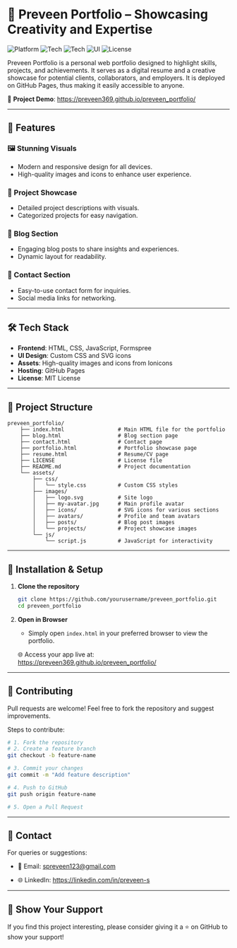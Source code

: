 # 🌟 Preveen Portfolio – Showcasing Creativity and Expertise

![Platform](https://img.shields.io/badge/Platform-Web-blue.svg)
![Tech](https://img.shields.io/badge/Frontend-HTML%2FCSS-orange.svg)
![Tech](https://img.shields.io/badge/Language-JavaScript-yellow.svg)
![UI](https://img.shields.io/badge/UI-Custom-emerald.svg)
![License](https://img.shields.io/badge/License-GNU-lightgrey.svg)

Preveen Portfolio is a personal web portfolio designed to highlight skills, projects, and achievements. It serves as a digital resume and a creative showcase for potential clients, collaborators, and employers. It is deployed on GitHub Pages, thus making it easily accessible to anyone.

🔗 **Project Demo**: <https://preveen369.github.io/preveen_portfolio/>

---

## 🚀 Features

### 🖼️ Stunning Visuals

- Modern and responsive design for all devices.
- High-quality images and icons to enhance user experience.

### 📂 Project Showcase

- Detailed project descriptions with visuals.
- Categorized projects for easy navigation.

### 📝 Blog Section

- Engaging blog posts to share insights and experiences.
- Dynamic layout for readability.

### 📧 Contact Section

- Easy-to-use contact form for inquiries.
- Social media links for networking.

---

## 🛠️ Tech Stack

- **Frontend**: HTML, CSS, JavaScript, Formspree
- **UI Design**: Custom CSS and SVG icons
- **Assets**: High-quality images and icons from Ionicons
- **Hosting**: GitHub Pages
- **License**: MIT License

---

## 📂 Project Structure

```plaintext
preveen_portfolio/
    ├── index.html                 # Main HTML file for the portfolio
    ├── blog.html                  # Blog section page
    ├── contact.html               # Contact page
    ├── portfolio.html             # Portfolio showcase page
    ├── resume.html                # Resume/CV page
    ├── LICENSE                    # License file
    ├── README.md                  # Project documentation
    └── assets/
        ├── css/
        │   └── style.css          # Custom CSS styles
        ├── images/
        │   ├── logo.svg           # Site logo
        │   ├── my-avatar.jpg      # Main profile avatar
        │   ├── icons/             # SVG icons for various sections
        │   ├── avatars/           # Profile and team avatars
        │   ├── posts/             # Blog post images
        │   └── projects/          # Project showcase images
        └── js/
            └── script.js          # JavaScript for interactivity
```

---

## 🧪 Installation & Setup

1. **Clone the repository**

   ```bash
   git clone https://github.com/yourusername/preveen_portfolio.git
   cd preveen_portfolio
   ```

2. **Open in Browser**

   - Simply open `index.html` in your preferred browser to view the portfolio.
  
   🌐 Access your app live at: <https://preveen369.github.io/preveen_portfolio/>

---

## 🤝 Contributing

Pull requests are welcome! Feel free to fork the repository and suggest improvements.

Steps to contribute:

```bash
# 1. Fork the repository
# 2. Create a feature branch
git checkout -b feature-name

# 3. Commit your changes
git commit -m "Add feature description"

# 4. Push to GitHub
git push origin feature-name

# 5. Open a Pull Request
```

---

## 📧 Contact

For queries or suggestions:

- 📩 Email: [spreveen123@gmail.com](mailto:spreveen123@gmail.com)

- 🌐 LinkedIn: <https://linkedin.com/in/preveen-s>

---

## 🌟 Show Your Support

If you find this project interesting, please consider giving it a ⭐ on GitHub to show your support!
